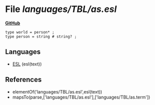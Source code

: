 # File _languages/TBL/as.esl_
**[GitHub](https://github.com/softlang/yas/blob/master/languages/TBL/as.esl)**
```
type world = person* ;
type person = string # string? ;
```

## Languages
* [ESL](../languages/ESL.md) (esl(text))

## References
* elementOf('languages/TBL/as.esl',esl(text))
* mapsTo(parse,['languages/TBL/as.esl'],['languages/TBL/as.term'])
